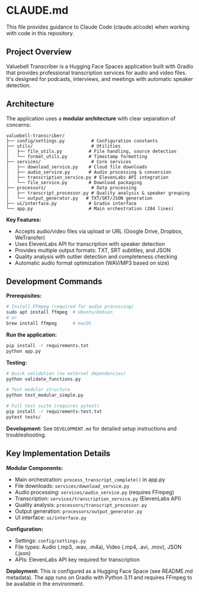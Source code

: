 # CLAUDE.md

This file provides guidance to Claude Code (claude.ai/code) when working with code in this repository.

## Project Overview

Valuebell Transcriber is a Hugging Face Spaces application built with Gradio that provides professional transcription services for audio and video files. It's designed for podcasts, interviews, and meetings with automatic speaker detection.

## Architecture

The application uses a **modular architecture** with clear separation of concerns:

```
valuebell-transcriber/
├── config/settings.py          # Configuration constants
├── utils/                      # Utilities
│   ├── file_utils.py          # File handling, source detection
│   └── format_utils.py        # Timestamp formatting
├── services/                   # Core services
│   ├── download_service.py    # Cloud file downloads
│   ├── audio_service.py       # Audio processing & conversion
│   ├── transcription_service.py # ElevenLabs API integration
│   └── file_service.py        # Download packaging
├── processors/                 # Data processing
│   ├── transcript_processor.py # Quality analysis & speaker grouping
│   └── output_generator.py   # TXT/SRT/JSON generation
├── ui/interface.py            # Gradio interface
└── app.py                     # Main orchestration (284 lines)
```

**Key Features:**
- Accepts audio/video files via upload or URL (Google Drive, Dropbox, WeTransfer)
- Uses ElevenLabs API for transcription with speaker detection
- Provides multiple output formats: TXT, SRT subtitles, and JSON
- Quality analysis with outlier detection and completeness checking
- Automatic audio format optimization (WAV/MP3 based on size)

## Development Commands

**Prerequisites:**
```bash
# Install FFmpeg (required for audio processing)
sudo apt install ffmpeg  # Ubuntu/Debian
# or
brew install ffmpeg      # macOS
```

**Run the application:**
```bash
pip install -r requirements.txt
python app.py
```

**Testing:**
```bash
# Quick validation (no external dependencies)
python validate_functions.py

# Test modular structure
python test_modular_simple.py

# Full test suite (requires pytest)
pip install -r requirements-test.txt
pytest tests/
```

**Development:**
See `DEVELOPMENT.md` for detailed setup instructions and troubleshooting.

## Key Implementation Details

**Modular Components:**
- Main orchestration: `process_transcript_complete()` in app.py
- File downloads: `services/download_service.py`
- Audio processing: `services/audio_service.py` (requires FFmpeg)
- Transcription: `services/transcription_service.py` (ElevenLabs API)
- Quality analysis: `processors/transcript_processor.py`
- Output generation: `processors/output_generator.py`
- UI interface: `ui/interface.py`

**Configuration:**
- Settings: `config/settings.py`
- File types: Audio (.mp3, .wav, .m4a), Video (.mp4, .avi, .mov), JSON (.json)
- APIs: ElevenLabs API key required for transcription

**Deployment:**
This is configured as a Hugging Face Space (see README.md metadata). The app runs on Gradio with Python 3.11 and requires FFmpeg to be available in the environment.